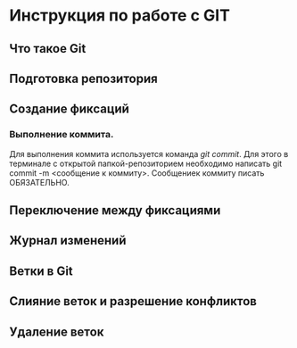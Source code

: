 #  Инструкция по работе с GIT

## Что такое Git

## Подготовка репозитория

## Создание фиксаций

### Выполнение коммита.
Для выполнения коммита используется команда *git commit*. Для этого в терминале с открытой папкой-репозиторием необходимо написать 
git commit -m <сообщение к коммиту>. Сообщениек коммиту писать ОБЯЗАТЕЛЬНО.

## Переключение между фиксациями

## Журнал изменений 

Ветки в Git
-----------
Слияние веток и разрешение конфликтов
--------------------------------------

Удаление веток
-----------------------------




